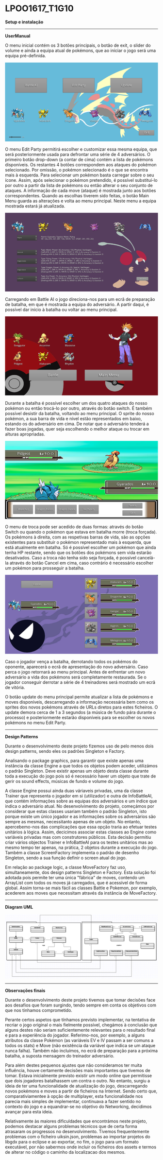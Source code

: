 # LPOO1617_T1G10

**Setup e instalação**


---------------------------------------------------

**UserManual**

O menu inicial contém os 3 botões principais, o botão de exit, o slider do volume
e ainda a equipa atual de pokémons, que ao iniciar o jogo será uma equipa pré-definida.

![Alt text](/mainMenu.PNG?raw=true "Main Menu")

O menu Edit Party permitirá escolher e customizar essa mesma equipa, que será posteriormente usada para
defrontar uma série de 4 adversários. 
O primeiro botão drop-down (a contar de cima) contém a lista de pokémons disponíveis.
Os restantes 4 botões correspondem aos ataques do pokémon selecionado. Por omissão, o pokémon selecionado é
o que se encontra mais à esquerda. Para selecionar um pokémon basta carregar sobre o seu ícone.
Assim, após selecionar o pokémon pretendido, é possível substituí-lo por outro a partir da lista de pokémons
ou então alterar o seu conjunto de ataques. 
A informação de cada move (ataque) é mostrada junto aos botões correspondentes.
Quando as escolhas tiverem sido feitas, o botão Main Menu guarda as alterações e volta ao menu principal. Neste
menu a equipa mostrada estará já atualizada.

![Alt text](/editParty.PNG?raw=true "Edit Party")

Carregando em Battle AI o jogo direciona-nos para um ecrã de preparação de batalha, em que é mostrada a equipa do 
adversário. A partir daqui, é possível dar início à batalha ou voltar ao menu principal.

![Alt text](/battleAI.PNG?raw=true "Ecrã de preparação de batalha")

Durante a batalha é possível escolher um dos quatro ataques do nosso pokémon ou então trocá-lo por outro, através do
botão switch. É também possível desistir da batalha, voltando ao menu principal. O sprite do nosso pokémon, a sua barra
de vida e nível estão representados em baixo, estando os do adversário em cima. De notar que o adversário tenderá a fazer boas jogadas,
quer seja escolhendo o melhor ataque ou trocar em alturas apropriadas.

![Alt text](/battle.PNG?raw=true "Ecrã de batalha")

O menu de troca pode ser acedido de duas formas: através do botão Switch ou quando o pokémon que estava em batalha morre (troca forçada).
Os pokémons à direita, com as respetivas barras de vida, são as opções existentes para substituir o pokémon representado mais
à esquerda, que está atualmente em batalha. Só é possível escolher um pokémon que ainda tenha HP restante, sendo que os botões
dos pokémons sem vida estarão desativados.
Caso a troca não tenha sido seja forçada, é possível cancelá-la através do botão Cancel em cima, caso contrário é necessário escolher
um pokémon para prosseguir a batalha.

![Alt text](/switch.PNG?raw=true "Ecrã de batalha")

Caso o jogador vença a batalha, derrotando todos os pokémos do oponente, aparecerá o ecrã de apresentação do novo adversário. Caso perca o jogo retornará ao menu principal.
Antes de enfrentar um novo adversário a vida dos pokémons será completamente restaurada.
Se o jogador conseguir derrotar a série de 4 treinadores será mostrado um ecrã de vitória.

O botão update do menu principal permite atualizar a lista de pokémons e moves disponíveis, descarregando a informação necessária bem como
os sprites dos novos pokémons através de URLs diretos para estes ficheiros.
O update demora cerca de 1 a 3 segundos (a música de fundo pára durante o processo) e posteriormente estarão disponíveis para se escolher os
novos pokémons no menu Edit Party.

---------------------------------------------------

**Design Patterns**

  Durante o desenvolvimento deste projeto fizemos uso de pelo menos dois design patterns, sendo eles os padrões Singleton e Factory.
  
  Analisando o package graphics, para garantir que existe apenas uma instância da classe Engine a que todos os objetos podem aceder, utilizámos o padrão Singleton. Deve existir apenas um objeto desta classe durante toda a execução do jogo pois só é necessário
haver um objeto que trate de gerir os sound effects, músicas de fundo e volume do jogo.

  A classe Engine possui ainda duas váriaveis privadas, uma da classe Trainer que representa o jogador em si (utilizador) e outra de InfoBattleAI, que contém informações sobre as equipas dos adversários e um índice que indica o adversário atual. No desenvolvimento do projeto, começámos por considerar que estas classes usariam também o padrão Singleton, isto porque existe um único jogador e as informações sobre os adversários são sempre as mesmas, necessitanto apenas de um objeto. No entanto, apercebemo-nos das complicações que essa opção traria ao efetuar testes unitários à lógica. Assim, decicimos associar estas classes ao Engine como variáveis privadas mas com
construtores públicos. Esta decisão permitiu criar vários objectos Trainer e InfoBattleAI para os testes unitários mas ao mesmo tempo
ter apenas, na prática, 2 objetos durante a execução do jogo.
  Também a classe ScreenFactory implementa o padrão de desenho Singleton, sendo a sua função definir o screen atual do jogo.

  Em relação ao package logic, a classe MoveFactory faz uso, simultaneamente, dos design patterns Singleton e Factory.
Esta solução foi adotada pois permite ter uma única "fábrica" de moves, contendo um ArrayList com todos os moves
já carregados, que é acessível de forma global. Assim torna-se mais fácil as classes Battle e Pokemon, por exemplo,
acederem aos moves que necessitam através da instância de MoveFactory.

---------------------------------------------------

**Diagram UML**

![Alt text](/UMLDiagram.PNG?raw=true "Ecrã de batalha")

---------------------------------------------------

**Observações finais**

Durante o desenvolvimento deste projeto tivemos que tomar decisões face aos desafios que foram surgindo,
tendo sempre em conta os objetivos com que nos tinhamos comprometido.

Perante certos aspetos que tínhamos previsto implementar, na tentativa de recriar o jogo original o mais fielmente possível,
chegámos à conclusão que alguns destes não seriam suficientemente relevantes para o resultado final e para a experiência do jogador.
Referimo-nos, por exemplo, a alguns atributos da classe Pokémon (as variáveis EV e IV passam a ser comuns a todos os stats)
e Move (não existência da variável que indica se um ataque nunca falha). Também não incluímos, no ecrã de preparação para a 
próxima batalha, a suposta mensagem do treinador adversário.

Para além destes pequenos ajustes que não consideramos ter muita influência, houve certamente decisões mais importantes que tivemos
de tomar. Estava inicialmente previsto existir um modo online que permitisse que dois jogadores batalhassem um contra o outro.
No entanto, surgiu a ideia de ter uma funcionalidade de atualização do jogo, descarregando novos pokémons e moves a partir de ficheiros
na Internet. Sendo certo que, comparativiamentee à opção de multiplayer, esta funcionalidade nos parecia mais simples de implementar, 
continuava a fazer sentido no contexto do jogo e a equandrar-se no objetivo do Networking, decidimos avançar para esta ideia.

Relativamente às maiores dificuldades que encontrámos neste projeto, podemos destacar alguns problemas técnicos que de certa forma
atrasaram os progressos no desenvolvimento. Tivemos frequentemente problemas com o ficheiro uiksin.json, problemas ao importar projetos
do libgdx para o eclipse e ao exportar, no fim, o jogo para um formato executável, por não sabermos onde incluir os ficheiros dos assets e 
termos de alterar no código o caminho da localizacao dos mesmos.


